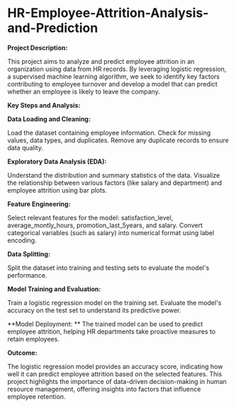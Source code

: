 # HR-Employee-Attrition-Analysis-and-Prediction

**Project Description:**

This project aims to analyze and predict employee attrition in an organization using data from HR records. By leveraging logistic regression, a supervised machine learning algorithm, we seek to identify key factors contributing to employee turnover and develop a model that can predict whether an employee is likely to leave the company.

**Key Steps and Analysis:**

**Data Loading and Cleaning:**

Load the dataset containing employee information.
Check for missing values, data types, and duplicates.
Remove any duplicate records to ensure data quality.

**Exploratory Data Analysis (EDA):**

Understand the distribution and summary statistics of the data.
Visualize the relationship between various factors (like salary and department) and employee attrition using bar plots.

**Feature Engineering:**

Select relevant features for the model: satisfaction_level, average_montly_hours, promotion_last_5years, and salary.
Convert categorical variables (such as salary) into numerical format using label encoding.

**Data Splitting:**

Split the dataset into training and testing sets to evaluate the model's performance.

**Model Training and Evaluation:**

Train a logistic regression model on the training set.
Evaluate the model's accuracy on the test set to understand its predictive power.

**Model Deployment:
**
The trained model can be used to predict employee attrition, helping HR departments take proactive measures to retain employees.

**Outcome:**

The logistic regression model provides an accuracy score, indicating how well it can predict employee attrition based on the selected features. This project highlights the importance of data-driven decision-making in human resource management, offering insights into factors that influence employee retention.





